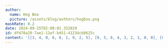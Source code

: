 ```yaml
---
author:
  name: Hog Boo
  picture: /assets/blog/authors/hogboo.png
maskRate: 0.2
date: 2024-09-25T02:00:01.332029
id: dfd78a20-7ae1-11ef-b451-41234cb8625c
content: '[[3, 4, 0, 6, 8, 1, 9, 2, 5], [9, 5, 6, 4, 3, 2, 1, 0, 0], [0, 8, 2, 9, 7, 0, 3, 0, 4], [2, 3, 9, 0, 6, 4, 7, 1, 0], [0, 6, 5, 1, 9, 0, 2, 4, 3], [4, 7, 1, 3, 2, 0, 6, 5, 9], [7, 1, 4, 2, 0, 3, 8, 0, 6], [0, 0, 8, 7, 4, 9, 5, 3, 1], [5, 9, 3, 8, 1, 0, 4, 7, 2]]'
---
```

